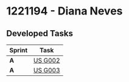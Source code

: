# 1221194 - Diana Neves
## Developed Tasks

| Sprint | Task                                    |
|--------|-----------------------------------------|
| **A**  | [US G002](../Sprint%20A/G002/readme.md) |
| **A**  | [US G003](../Sprint%20A/G003/readme.md) |
